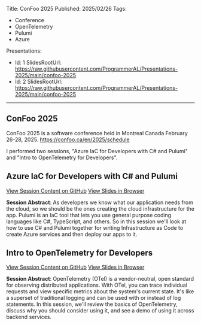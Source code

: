 Title: ConFoo 2025
Published: 2025/02/26
Tags:

- Conference
- OpenTelemetry
- Pulumi
- Azure

Presentations:
- Id: 1
  SlidesRootUrl: https://raw.githubusercontent.com/ProgrammerAL/Presentations-2025/main/confoo-2025
- Id: 2
  SlidesRootUrl: https://raw.githubusercontent.com/ProgrammerAL/Presentations-2025/main/confoo-2025

---

## ConFoo 2025

ConFoo 2025 is a software conference held in Montreal Canada February 26-28, 2025. https://confoo.ca/en/2025/schedule

I performed two sessions, "Azure IaC for Developers with C# and Pulumi" and "Intro to OpenTelemetry for Developers".


## Azure IaC for Developers with C# and Pulumi

<div class="post-multiple-links-div">
  <a class="post-session-content-link" target="_blank" href="https://github.com/ProgrammerAL/Presentations-2025/tree/main/confoo-2025/azure-iac">View Session Content on GitHub</a>
  <a class="post-view-session-content-link" href="/posts/20250226_ConFoo2025/slides/1">View Slides in Browser</a>
</div>

__Session Abstract__: 
As developers we know what our application needs from the cloud, so we should be the ones creating the cloud infrastructure for the app. Pulumi is an IaC tool that lets you use general purpose coding languages like C#, TypeScript, and others. So in this session we'll look at how to use C# and Pulumi together for writing Infrastructure as Code to create Azure services and then deploy our apps to it.

## Intro to OpenTelemetry for Developers

<div class="post-multiple-links-div">
  <a class="post-session-content-link" target="_blank" href="https://github.com/ProgrammerAL/Presentations-2025/tree/main/confoo-2025/open-telemetry">View Session Content on GitHub</a>
  <a class="post-view-session-content-link" href="/posts/20250226_ConFoo2025/slides/2">View Slides in Browser</a>
</div>

__Session Abstract__: 
OpenTelemetry (OTel) is a vendor-neutral, open standard for observing distributed applications. With OTel, you can trace individual requests and view specific metrics about the system's current state. It's like a superset of traditional logging and can be used with or instead of log statements. In this session, we'll review the basics of OpenTelemetry, discuss why you should consider using it, and see a demo of using it across backend services.

